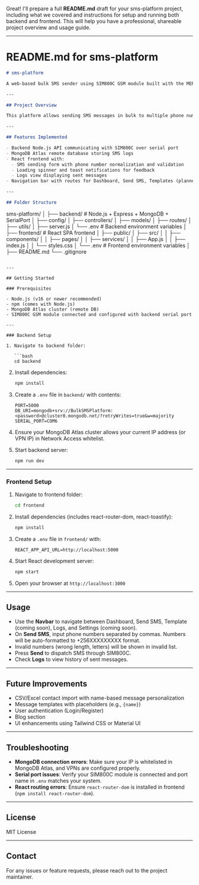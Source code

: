 Great! I'll prepare a full **README.md** draft for your sms-platform project, including what we covered and instructions for setup and running both backend and frontend. This will help you have a professional, shareable project overview and usage guide.

---

# README.md for sms-platform

```markdown
# sms-platform

A web-based bulk SMS sender using SIM800C GSM module built with the MERN stack (MongoDB, Express, React, Node.js).

---

## Project Overview

This platform allows sending SMS messages in bulk to multiple phone numbers via a connected SIM800C GSM module. It features phone number formatting, validation, logging of sent messages, and a React frontend with plans for templates, CSV contact import, and user authentication.

---

## Features Implemented

- Backend Node.js API communicating with SIM800C over serial port
- MongoDB Atlas remote database storing SMS logs
- React frontend with:
  - SMS sending form with phone number normalization and validation
  - Loading spinner and toast notifications for feedback
  - Logs view displaying sent messages
- Navigation bar with routes for Dashboard, Send SMS, Templates (planned), Logs, Settings (planned)

---

## Folder Structure

```

sms-platform/
│
├── backend/                   # Node.js + Express + MongoDB + SerialPort
│   ├── config/
│   ├── controllers/
│   ├── models/
│   ├── routes/
│   ├── utils/
│   ├── server.js
│   └── .env                   # Backend environment variables
│
├── frontend/                  # React SPA frontend
│   ├── public/
│   ├── src/
│   │   ├── components/
│   │   ├── pages/
│   │   ├── services/
│   │   ├── App.js
│   │   ├── index.js
│   │   └── styles.css
│   └── .env                   # Frontend environment variables
│
├── README.md
└── .gitignore

````

---

## Getting Started

### Prerequisites

- Node.js (v16 or newer recommended)
- npm (comes with Node.js)
- MongoDB Atlas cluster (remote DB)
- SIM800C GSM module connected and configured with backend serial port

---

### Backend Setup

1. Navigate to backend folder:

   ```bash
   cd backend
````

2. Install dependencies:

   ```bash
   npm install
   ```

3. Create a `.env` file in `backend/` with contents:

   ```
   PORT=5000
   DB_URI=mongodb+srv://BulkSMSPlatform:<password>@cluster0.mongodb.net/?retryWrites=true&w=majority
   SERIAL_PORT=COM6
   ```

4. Ensure your MongoDB Atlas cluster allows your current IP address (or VPN IP) in Network Access whitelist.

5. Start backend server:

   ```bash
   npm run dev
   ```

---

### Frontend Setup

1. Navigate to frontend folder:

   ```bash
   cd frontend
   ```

2. Install dependencies (includes react-router-dom, react-toastify):

   ```bash
   npm install
   ```

3. Create a `.env` file in `frontend/` with:

   ```
   REACT_APP_API_URL=http://localhost:5000
   ```

4. Start React development server:

   ```bash
   npm start
   ```

5. Open your browser at `http://localhost:3000`

---

## Usage

* Use the **Navbar** to navigate between Dashboard, Send SMS, Template (coming soon), Logs, and Settings (coming soon).
* On **Send SMS**, input phone numbers separated by commas. Numbers will be auto-formatted to +256XXXXXXXXX format.
* Invalid numbers (wrong length, letters) will be shown in invalid list.
* Press **Send** to dispatch SMS through SIM800C.
* Check **Logs** to view history of sent messages.

---

## Future Improvements

* CSV/Excel contact import with name-based message personalization
* Message templates with placeholders (e.g., `{name}`)
* User authentication (Login/Register)
* Blog section
* UI enhancements using Tailwind CSS or Material UI

---

## Troubleshooting

* **MongoDB connection errors**: Make sure your IP is whitelisted in MongoDB Atlas, and VPNs are configured properly.
* **Serial port issues**: Verify your SIM800C module is connected and port name in `.env` matches your system.
* **React routing errors**: Ensure `react-router-dom` is installed in frontend (`npm install react-router-dom`).

---

## License

MIT License

---

## Contact

For any issues or feature requests, please reach out to the project maintainer.

```

